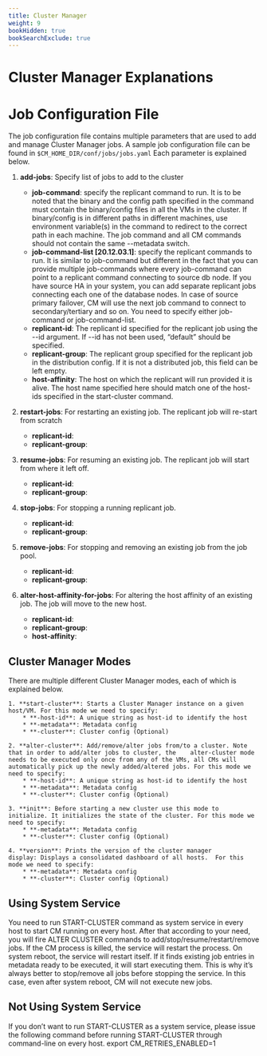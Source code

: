```yaml
---
title: Cluster Manager
weight: 9
bookHidden: true
bookSearchExclude: true
---
```

# Cluster Manager Explanations

# Job Configuration File
The job configuration file contains multiple parameters that are used to add and manage Cluster Manager jobs. A sample job configuration file can be found in ```$CM_HOME_DIR/conf/jobs/jobs.yaml``` Each parameter is explained below.

  1. **add-jobs**: Specify list of jobs to add to the cluster
      * **job-command**: specify the replicant command to run. It is to be noted that the binary and the config path specified in the command must contain the binary/config files in all the VMs in the cluster. If binary/config is in different paths in different machines, use environment variable(s) in the command to redirect to the correct path in each machine. The job command and all CM commands should not contain the same --metadata switch.
      * **job-command-list [20.12.03.1]**: specify the replicant commands to run. It is similar to job-command but different in the fact that you can provide multiple job-commands where every job-command can point to a replicant command connecting to source db node. If you have source HA in your system, you can add separate replicant jobs connecting each one of the database nodes. In case of source primary failover, CM will use the next job command to connect to secondary/tertiary and so on.  You need to specify either job-command or job-command-list.
      * **replicant-id**: The replicant id specified for the replicant job using the --id argument. If --id has not been used, “default” should be specified.
      * **replicant-group**: The replicant group specified for the replicant job in the distribution config. If it is not a distributed job, this field can be left empty.
      * **host-affinity**: The host on which the replicant will run provided it is alive. The host name specified here should match one of the host-ids specified in the start-cluster command.

  2. **restart-jobs**: For restarting an existing job. The replicant job will re-start from scratch
      * **replicant-id**:
      * **replicant-group**:

  3. **resume-jobs**: For resuming an existing job. The replicant job will start from where it left off.
      * **replicant-id**:
      * **replicant-group**:

  4. **stop-jobs**: For stopping a running replicant job.
      * **replicant-id**:
      * **replicant-group**:

  5. **remove-jobs**: For stopping and removing an existing job from the job pool.
      * **replicant-id**:
      * **replicant-group**:

  6. **alter-host-affinity-for-jobs**: For altering the host affinity of an existing job. The job will move to the new host.
      * **replicant-id**:
      * **replicant-group**:
      * **host-affinity**:



## Cluster Manager Modes
There are multiple different Cluster Manager modes, each of which is explained below.

    1. **start-cluster**: Starts a Cluster Manager instance on a given host/VM. For this mode we need to specify:
        * **-host-id**: A unique string as host-id to identify the host
        * **-metadata**: Metadata config
        * **-cluster**: Cluster config (Optional)

    2. **alter-cluster**: Add/remove/alter jobs from/to a cluster. Note that in order to add/alter jobs to cluster, the    alter-cluster mode needs to be executed only once from any of the VMs, all CMs will automatically pick up the newly added/altered jobs. For this mode we need to specify:
        * **-host-id**: A unique string as host-id to identify the host
        * **-metadata**: Metadata config
        * **-cluster**: Cluster config (Optional)

    3. **init**: Before starting a new cluster use this mode to initialize. It initializes the state of the cluster. For this mode we need to specify:
        * **-metadata**: Metadata config
        * **-cluster**: Cluster config (Optional)

    4. **version**: Prints the version of the cluster manager
    display: Displays a consolidated dashboard of all hosts.  For this mode we need to specify:
        * **-metadata**: Metadata config
        * **-cluster**: Cluster config (Optional)



## Using System Service

You need to run START-CLUSTER command as system service in every host to start CM running on every host. After that according to your need, you will fire ALTER CLUSTER commands to add/stop/resume/restart/remove jobs. If the CM process is killed, the service will restart the process. On system reboot, the service will restart itself. If it finds existing job entries in metadata ready to be executed, it will start executing them. This is why it’s always better to stop/remove all jobs before stopping the service. In this case, even after system reboot, CM will not execute new jobs.

## Not Using System Service

If you don’t want to run START-CLUSTER as a system service, please issue the following command before running START-CLUSTER through command-line on every host.
export CM_RETRIES_ENABLED=1
